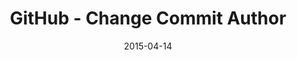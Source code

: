 ---
date: 2015-04-14
layout: redirect
slug: 
title: "GitHub - Change Commit Author"
categories:
- linux
- programming
tag:
- GitHub
- Modify
- Commit Author
external_url: http://elza.me/blog/2015/04/GitHub
---